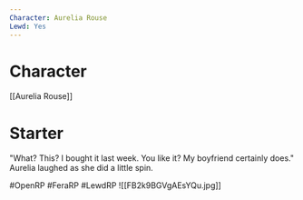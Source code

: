 ```yaml
---
Character: Aurelia Rouse
Lewd: Yes
---
```

# Character
[[Aurelia Rouse]]

# Starter
"What? This?  I bought it last week. You like it? My boyfriend certainly does." Aurelia laughed as she did a little spin. 

#OpenRP #FeraRP #LewdRP 
![[FB2k9BGVgAEsYQu.jpg]]